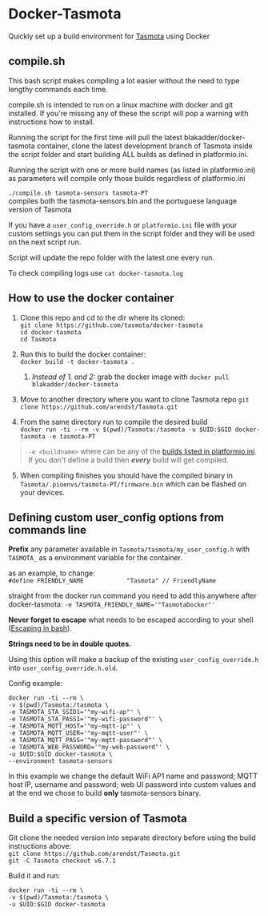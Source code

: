 # Docker-Tasmota
Quickly set up a build environment for [Tasmota](https://github.com/arendst/Tasmota) using Docker

## compile.sh
This bash script makes compiling a lot easier without the need to type lengthy commands each time.

compile.sh is intended to run on a linux machine with docker and git installed. If you're missing any of these the script will pop a warning with instructions how to install.

Running the script for the first time will pull the latest blakadder/docker-tasmota container, clone the latest development branch of Tasmota inside the script folder and start building ALL builds as defined in platformio.ini.

Running the script with one or more build names (as listed in platformio.ini) as parameters will compile only those builds regardless of platformio.ini

`./compile.sh tasmota-sensors tasmota-PT`    
compiles both the tasmota-sensors.bin and the portuguese language version of Tasmota

If you have a `user_config_override.h` or `platformio.ini` file with your custom settings you can put them in the script folder and they will be used on the next script run. 

Script will update the repo folder with the latest one every run.

To check compiling logs use `cat docker-tasmota.log`

## How to use the docker container
1. Clone this repo and cd to the dir where its cloned:    
    `git clone https://github.com/tasmota/docker-tasmota`      
    `cd docker-tasmota`   
    `cd Tasmota`   

2. Run this to build the docker container:   
`docker build -t docker-tasmota .`

   1. _Instead of 1. and 2:_ grab the docker image with `docker pull blakadder/docker-tasmota`

3. Move to another directory where you want to clone Tasmota repo 
`git clone https://github.com/arendst/Tasmota.git`

4. From the same directory run to compile the desired build   
`docker run -ti --rm -v $(pwd)/Tasmota:/tasmota -u $UID:$GID docker-tasmota -e tasmota-PT`

> `-e <buildname>` where <buildname> can be any of the [builds listed in platformio.ini](https://github.com/arendst/Tasmota/blob/063611314777d4dd9dc8c25905f19f8b25f510aa/platformio.ini#L18). If you don't define a build then ***every*** build will get compiled.

5. When compiling finishes you should have the compiled binary in `Tasmota/.pioenvs/tasmota-PT/firmware.bin` which can be flashed on your devices.

## Defining custom user_config options from commands line

**Prefix** any parameter available in `Tasmota/tasmota/my_user_config.h` with `TASMOTA_` as a environment variable for the container. 

as an example, to change:    
`#define FRIENDLY_NAME            "Tasmota" // FriendlyName`    

straight from the docker run command you need to add this anywhere after docker-tasmota:
`-e TASMOTA_FRIENDLY_NAME='"TasmotaDocker"'`

**Never forget to escape** what needs to be escaped according to your shell ([Escaping in bash](https://linuxhint.com/bash_escape_quotes/)).    

**Strings need to be in double quotes.** 

Using this option will make a backup of the existing `user_config_override.h` into `user_config_override.h.old`.

Config example:
```docker
docker run -ti --rm \
-v $(pwd)/Tasmota:/tasmota \
-e TASMOTA_STA_SSID1='"my-wifi-ap"' \
-e TASMOTA_STA_PASS1='"my-wifi-password"' \
-e TASMOTA_MQTT_HOST='"my-mqtt-ip"' \
-e TASMOTA_MQTT_USER='"my-mqtt-user"' \
-e TASMOTA_MQTT_PASS='"my-mqtt-password"' \
-e TASMOTA_WEB_PASSWORD='"my-web-password"' \
-u $UID:$GID docker-tasmota \
--environment tasmota-sensors
```
In this example we change the default WiFi AP1 name and password; MQTT host IP, username and password; web UI password into custom values and at the end we chose to build **only** tasmota-sensors binary.


## Build a specific version of Tasmota
Git clione the needed version into separate directory before using the build instructions above:   
`git clone https://github.com/arendst/Tasmota.git`   
`git -C Tasmota checkout v6.7.1`

Build it and run:
```docker
docker run -ti --rm \
-v $(pwd)/Tasmota:/tasmota \
-u $UID:$GID docker-tasmota
```

